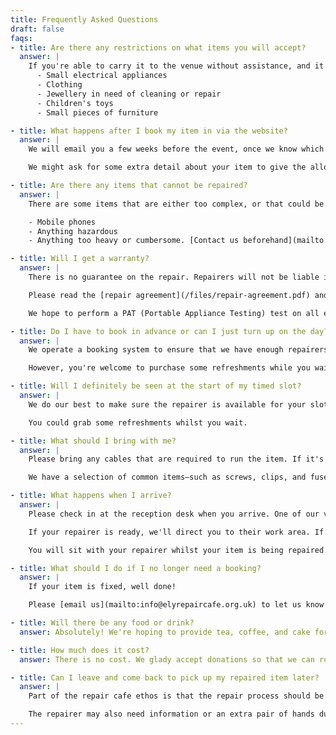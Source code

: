 ```yaml
---
title: Frequently Asked Questions
draft: false
faqs:
- title: Are there any restrictions on what items you will accept?
  answer: |
    If you're able to carry it to the venue without assistance, and it's not dangerous or too messy, it's probably OK to bring. These are some things you might want to bring:
      - Small electrical appliances
      - Clothing
      - Jewellery in need of cleaning or repair
      - Children's toys
      - Small pieces of furniture

- title: What happens after I book my item in via the website?
  answer: |
    We will email you a few weeks before the event, once we know which repairers are able to attend. You'll be given a timed slot on the day. If we're particularly busy we may not be able to offer a specific time, and you might be given the option to wait for a space.

    We might ask for some extra detail about your item to give the allocated repairer the best chance of helping on the day.

- title: Are there any items that cannot be repaired?
  answer: |
    There are some items that are either too complex, or that could be hazardous to the repairers that we cannot accept, such as:

    - Mobile phones
    - Anything hazardous
    - Anything too heavy or cumbersome. [Contact us beforehand](mailto:info@elyrepaircafe.org.uk) if you are unsure.

- title: Will I get a warranty?
  answer: |
    There is no guarantee on the repair. Repairers will not be liable if any item suffers further damage during the attempted repair, does not work properly after you have left the repair cafe, or breaks down again in future.

    Please read the [repair agreement](/files/repair-agreement.pdf) and make sure you are happy with the terms before bringing your item.

    We hope to perform a PAT (Portable Appliance Testing) test on all electrical items that are brought along but this does not mean the item will not fail or become unsafe in future.

- title: Do I have to book in advance or can I just turn up on the day?
  answer: |
    We operate a booking system to ensure that we have enough repairers to help everyone with their items. You can turn up without an item but we won't be able to guarantee a repairer will be able to look at your item, or when that could be.

    However, you're welcome to purchase some refreshments while you wait!

- title: Will I definitely be seen at the start of my timed slot?
  answer: |
    We do our best to make sure the repairer is available for your slot but sometimes repairs take longer than expected, so there could be a delay.

    You could grab some refreshments whilst you wait.

- title: What should I bring with me?
  answer: |
    Please bring any cables that are required to run the item. If it's battery powered, please make sure it is fully charged, or that you have some extra working batteries with you. We are very unlikely to be able to fix your item if it won't turn on.

    We have a selection of common items—such as screws, clips, and fuses—in the repair cafe toolkit that can be used for the repair. If you item requires something more specialised, your repairer will try to help you identify the part and suggest where you might be able to order a new one. You can then book into a future repair cafe—either in Ely, or another one in the area—to get help fitting it. Alternatively, you might feel confident enough to try a repair on your own!

- title: What happens when I arrive?
  answer: |
    Please check in at the reception desk when you arrive. One of our volunteers will get you to complete some quick paperwork.

    If your repairer is ready, we'll direct you to their work area. If they're helping someone, you're welcome to wait in the seating area or buy some refreshments.

    You will sit with your repairer whilst your item is being repaired. They may have questions about the fault, or need your help with the repair. It's a great opportunity for you to learn more about the repair process so you might be able to perform the repair yourself next time. This is really useful if the problem is something that is likely to happen again.

- title: What should I do if I no longer need a booking?
  answer: |
    If your item is fixed, well done!

    Please [email us](mailto:info@elyrepaircafe.org.uk) to let us know you won't need your booking any longer.

- title: Will there be any food or drink?
  answer: Absolutely! We're hoping to provide tea, coffee, and cake for purchase while you wait. Any profits will be used to help run more repair cafes in the future.

- title: How much does it cost?
  answer: There is no cost. We glady accept donations so that we can run more repair cafes in future. Look out for posters at the venue for details of how to donate. Profit from any purchased refreshments will also help, so please feel free to enjoy those whilst you're waiting!

- title: Can I leave and come back to pick up my repaired item later?
  answer: |
    Part of the repair cafe ethos is that the repair process should be a collaboration between the repairer and the person with a broken item. It can be a useful learning experience for you. Learning a bit about simple repairs can give you the skills and confidence to fix other items in your home in future.

    The repairer may also need information or an extra pair of hands during the repair.
---
```

